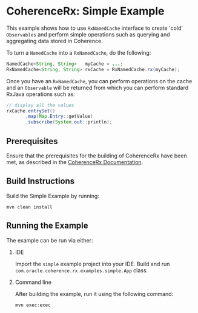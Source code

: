 # CoherenceRx: Simple Example

This example shows how to use `RxNamedCache` interface to create 'cold' `Observables`
and perform simple operations such as querying and aggregating data stored in Coherence.

To turn a `NamedCache` into a `RxNamedCache`, do the following:

```java
NamedCache<String, String>   myCache = ...;
RxNamedCache<String, String> rxCache = RxNamedCache.rx(myCache);
```

Once you have an `RxNamedCache`, you can perform operations on the cache and
an `Observable` will be returned from which you can perform standard RxJava
operations such as:

```java
// display all the values
rxCache.entrySet()
       .map(Map.Entry::getValue)
       .subscribe(System.out::println);
```

## Prerequisites

Ensure that the prerequisites for the building of CoherenceRx have been met, as
described in the [CoherenceRx Documentation](../../README.md).

## Build Instructions

Build the Simple Example by running:

```
mvn clean install
```

## Running the Example

The example can be run via either:

1. IDE

   Import the `simple` example project into your IDE. Build and run `com.oracle.coherence.rx.examples.simple.App` class.

2. Command line   

   After building the example, run it using the following command:

   ```
   mvn exec:exec     
   ```
